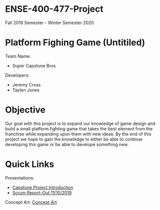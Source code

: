 # ENSE-400-477-Project
Fall 2019 Semester - Winter Semester 2020
# Platform Fighing Game (Untitiled)
Team Name:
- Super Capstone Bros

Developers:
- Jeremy Cross
- Taylen Jones

# Objective
Our goal with this project is to expand our knowledge of game design and build a small platform fighting game that takes the best element from the franchise while expanding upon them with new ideas. By the end of this project we hope to gain the knowledge to either be able to continue developing this game or be able to develope something new.

# Quick Links
Presentations:
* [Capstone Project Introduction](./Presentations/ENSE%20400_477%20Capstone%20Project%20Introductions.pdf)
* [Scrum Report-Out 11/10/2019](./Presentations/ENSE%20400%20Scrum%20Report-Out%2011_10_2019.pdf)

Concept Art: [Concept Art](./Concept%20Art)
